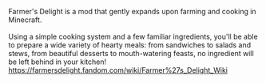 Farmer's Delight is a mod that gently expands upon farming and cooking in Minecraft.<br /><br />Using a simple cooking system and a few familiar ingredients, you'll be able to prepare a wide variety of hearty meals: from sandwiches to salads and stews, from beautiful desserts to mouth-watering feasts, no ingredient will be left behind in your kitchen!
https://farmersdelight.fandom.com/wiki/Farmer%27s_Delight_Wiki